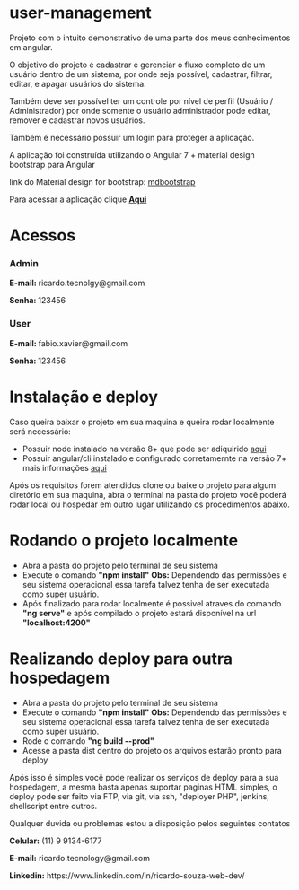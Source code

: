 # user-management
Projeto com o intuito demonstrativo de uma parte dos meus conhecimentos em angular.

O objetivo do projeto é cadastrar e gerenciar o fluxo completo de um usuário dentro de um sistema, por onde seja possível, cadastrar, filtrar, editar, e apagar usuários do sistema.

Também deve ser possível ter um controle por nível de perfil (Usuário / Administrador) por onde somente o usuário administrador pode editar, remover e cadastrar novos usuários.

Também é necessário possuir um login para proteger a aplicação.

A aplicação foi construída utilizando o Angular 7 + material design bootstrap para Angular

link do Material design for bootstrap:
<a href="https://mdbootstrap.com/docs/angular">mdbootstrap</a><br>

Para acessar a aplicação clique <a href="https://ricardowebdev.github.io/user-management/docs/" target="_blank"><b>Aqui</b></a><br>

# Acessos


<h3>Admin</h3>
<p><b>E-mail: </b>ricardo.tecnolgy@gmail.com</p>
<p><b>Senha: </b>123456</p>

<h3>User</h3>
<p><b>E-mail: </b>fabio.xavier@gmail.com</p>  
<p><b>Senha: </b>123456</p>


# Instalação e deploy
Caso queira baixar o projeto em sua maquina e queira rodar localmente será necessário:
<ul>
  <li>Possuir node instalado na versão 8+ que pode ser adiquirido <a href="https://nodejs.org/en/" target="_blank">aqui</a></li>
  
  <li>Possuir angular/cli instalado e configurado corretamernte na versão 7+ mais informações <a href="https://cli.angular.io/" target="_blank">aqui</a></li>
</ul>

Após os requisitos forem atendidos clone ou baixe o projeto para algum diretório em sua maquina, abra o terminal na pasta do projeto você poderá rodar local ou hospedar em outro lugar utilizando os procedimentos abaixo.

# Rodando o projeto localmente
<ul>
  <li>Abra a pasta do projeto pelo terminal de seu sistema</li>
  
  <li>
    Execute o comando <b>"npm install"</b>    
    <b>Obs:</b> Dependendo das permissões e seu sistema operacional essa tarefa talvez tenha de ser executada como super usuário.    
  </li>
  
  <li>
    Após finalizado para rodar localmente é possivel atraves do comando <b>"ng serve"</b> e após compilado o projeto estará disponível na url <b>"localhost:4200"</b>  
  </li>  
</ul>

# Realizando deploy para outra hospedagem
<ul>
  <li>Abra a pasta do projeto pelo terminal de seu sistema</li>
  
  <li>
    Execute o comando <b>"npm install"</b>    
    <b>Obs:</b> Dependendo das permissões e seu sistema operacional essa tarefa talvez tenha de ser executada como super usuário.    
  </li>
  
  <li>Rode o comando  <b>"ng build --prod"</b></li>
  
  <li>Acesse a pasta dist dentro do projeto os arquivos estarão pronto para deploy</li> 
</ul>

Após isso é simples você pode realizar os serviços de deploy para a sua hospedagem, a mesma basta apenas suportar paginas HTML simples, o deploy pode ser feito via FTP, via git, via ssh, "deployer PHP", jenkins, shellscript entre outros.


Qualquer duvida ou problemas estou a disposição pelos seguintes contatos

<p><b>Celular:</b> (11) 9 9134-6177 </p>
<p><b>E-mail:</b> ricardo.tecnology@gmail.com </p>
<p><b>Linkedin:</b> https://www.linkedin.com/in/ricardo-souza-web-dev/ </p>

